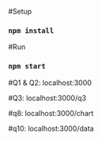 #Setup
### `npm install`

#Run
### `npm start`

#Q1 & Q2:
localhost:3000

#Q3:
localhost:3000/q3

#q8:
localhost:3000/chart

#q10:
localhost:3000/data
